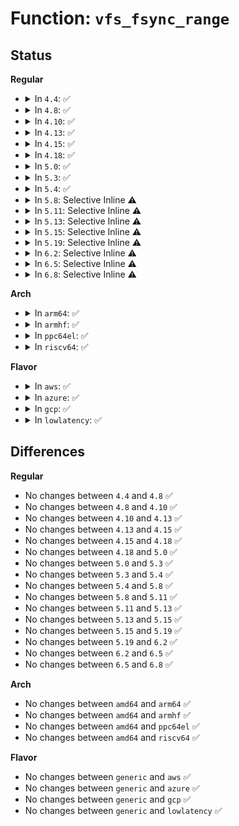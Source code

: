 # Function: <code>vfs_fsync_range</code>

## Status
<b>Regular</b>
<ul>
<li>
<details>
<summary>In <code>4.4</code>: ✅</summary>

```c
int vfs_fsync_range(struct file *file, loff_t start, loff_t end, int datasync);
```

**Collision:** Unique Global

**Inline:** No

**Transformation:** False

**Instances:**

```
In fs/sync.c (ffffffff81240590)
Location: fs/sync.c:183
Inline: False
Direct callers:
  - mm/filemap.c:generic_file_write_iter
  - mm/msync.c:SyS_msync
  - fs/sync.c:do_fsync
  - fs/block_dev.c:blkdev_write_iter
  - fs/direct-io.c:dio_complete
  - fs/ext4/file.c:ext4_file_write_iter
```
**Symbols:**

```
ffffffff81240590-ffffffff81240637: vfs_fsync_range (STB_GLOBAL)
```
</details>
</li>
<li>
<details>
<summary>In <code>4.8</code>: ✅</summary>

```c
int vfs_fsync_range(struct file *file, loff_t start, loff_t end, int datasync);
```

**Collision:** Unique Global

**Inline:** No

**Transformation:** False

**Instances:**

```
In fs/sync.c (ffffffff812688d0)
Location: fs/sync.c:183
Inline: False
Direct callers:
  - mm/filemap.c:generic_file_write_iter
  - mm/msync.c:SyS_msync
  - fs/sync.c:do_fsync
  - fs/direct-io.c:dio_complete
  - fs/ext4/file.c:ext4_file_write_iter
```
**Symbols:**

```
ffffffff812688d0-ffffffff81268977: vfs_fsync_range (STB_GLOBAL)
```
</details>
</li>
<li>
<details>
<summary>In <code>4.10</code>: ✅</summary>

```c
int vfs_fsync_range(struct file *file, loff_t start, loff_t end, int datasync);
```

**Collision:** Unique Global

**Inline:** No

**Transformation:** False

**Instances:**

```
In fs/sync.c (ffffffff8127b8f0)
Location: fs/sync.c:184
Inline: False
Direct callers:
  - mm/filemap.c:generic_file_write_iter
  - mm/msync.c:SyS_msync
  - fs/sync.c:do_fsync
  - fs/direct-io.c:dio_complete
  - fs/iomap.c:iomap_dio_complete_work
  - fs/ext4/file.c:ext4_file_write_iter
```
**Symbols:**

```
ffffffff8127b8f0-ffffffff8127b997: vfs_fsync_range (STB_GLOBAL)
```
</details>
</li>
<li>
<details>
<summary>In <code>4.13</code>: ✅</summary>

```c
int vfs_fsync_range(struct file *file, loff_t start, loff_t end, int datasync);
```

**Collision:** Unique Global

**Inline:** No

**Transformation:** False

**Instances:**

```
In fs/sync.c (ffffffff81288c80)
Location: fs/sync.c:184
Inline: False
Direct callers:
  - mm/filemap.c:generic_file_write_iter
  - mm/msync.c:SyS_msync
  - fs/sync.c:do_fsync
  - fs/direct-io.c:dio_complete
  - fs/iomap.c:iomap_dio_complete_work
  - fs/ext4/file.c:ext4_file_write_iter
```
**Symbols:**

```
ffffffff81288c80-ffffffff81288d27: vfs_fsync_range (STB_GLOBAL)
```
</details>
</li>
<li>
<details>
<summary>In <code>4.15</code>: ✅</summary>

```c
int vfs_fsync_range(struct file *file, loff_t start, loff_t end, int datasync);
```

**Collision:** Unique Global

**Inline:** No

**Transformation:** False

**Instances:**

```
In fs/sync.c (ffffffff812ab7c0)
Location: fs/sync.c:185
Inline: False
Direct callers:
  - mm/filemap.c:generic_file_write_iter
  - mm/msync.c:SyS_msync
  - fs/sync.c:do_fsync
  - fs/direct-io.c:dio_complete
  - fs/dax.c:dax_finish_sync_fault
  - fs/iomap.c:iomap_dio_complete_work
  - fs/ext4/file.c:ext4_file_write_iter
  - fs/fuse/file.c:fuse_file_write_iter
```
**Symbols:**

```
ffffffff812ab7c0-ffffffff812ab870: vfs_fsync_range (STB_GLOBAL)
```
</details>
</li>
<li>
<details>
<summary>In <code>4.18</code>: ✅</summary>

```c
int vfs_fsync_range(struct file *file, loff_t start, loff_t end, int datasync);
```

**Collision:** Unique Global

**Inline:** No

**Transformation:** False

**Instances:**

```
In fs/sync.c (ffffffff812d2430)
Location: fs/sync.c:190
Inline: False
Direct callers:
  - mm/filemap.c:generic_file_write_iter
  - mm/msync.c:__ia32_sys_msync
  - mm/msync.c:__x64_sys_msync
  - fs/sync.c:do_fsync
  - fs/direct-io.c:dio_complete
  - fs/dax.c:dax_finish_sync_fault
  - fs/iomap.c:iomap_dio_complete
  - fs/ext4/file.c:ext4_file_write_iter
  - fs/fuse/file.c:fuse_file_write_iter
```
**Symbols:**

```
ffffffff812d2430-ffffffff812d24ac: vfs_fsync_range (STB_GLOBAL)
```
</details>
</li>
<li>
<details>
<summary>In <code>5.0</code>: ✅</summary>

```c
int vfs_fsync_range(struct file *file, loff_t start, loff_t end, int datasync);
```

**Collision:** Unique Global

**Inline:** No

**Transformation:** False

**Instances:**

```
In fs/sync.c (ffffffff812e7810)
Location: fs/sync.c:190
Inline: False
Direct callers:
  - mm/filemap.c:generic_file_write_iter
  - mm/msync.c:__ia32_sys_msync
  - mm/msync.c:__x64_sys_msync
  - fs/sync.c:do_fsync
  - fs/direct-io.c:dio_complete
  - fs/dax.c:dax_finish_sync_fault
  - fs/iomap.c:iomap_dio_complete
  - fs/ext4/file.c:ext4_file_write_iter
  - fs/fuse/file.c:fuse_file_write_iter
```
**Symbols:**

```
ffffffff812e7810-ffffffff812e788c: vfs_fsync_range (STB_GLOBAL)
```
</details>
</li>
<li>
<details>
<summary>In <code>5.3</code>: ✅</summary>

```c
int vfs_fsync_range(struct file *file, loff_t start, loff_t end, int datasync);
```

**Collision:** Unique Global

**Inline:** No

**Transformation:** False

**Instances:**

```
In fs/sync.c (ffffffff813060c0)
Location: fs/sync.c:190
Inline: False
Direct callers:
  - mm/filemap.c:generic_file_write_iter
  - mm/msync.c:__ia32_sys_msync
  - mm/msync.c:__x64_sys_msync
  - fs/sync.c:do_fsync
  - fs/direct-io.c:dio_complete
  - fs/io_uring.c:__io_submit_sqe
  - fs/dax.c:dax_finish_sync_fault
  - fs/iomap/direct-io.c:iomap_dio_complete
  - fs/ext4/file.c:ext4_file_write_iter
  - fs/fuse/file.c:fuse_file_write_iter
```
**Symbols:**

```
ffffffff813060c0-ffffffff8130613f: vfs_fsync_range (STB_GLOBAL)
```
</details>
</li>
<li>
<details>
<summary>In <code>5.4</code>: ✅</summary>

```c
int vfs_fsync_range(struct file *file, loff_t start, loff_t end, int datasync);
```

**Collision:** Unique Global

**Inline:** No

**Transformation:** False

**Instances:**

```
In fs/sync.c (ffffffff81319140)
Location: fs/sync.c:190
Inline: False
Direct callers:
  - mm/filemap.c:generic_file_write_iter
  - mm/msync.c:__ia32_sys_msync
  - mm/msync.c:__x64_sys_msync
  - fs/sync.c:do_fsync
  - fs/direct-io.c:dio_complete
  - fs/io_uring.c:__io_submit_sqe
  - fs/dax.c:dax_finish_sync_fault
  - fs/iomap/direct-io.c:iomap_dio_complete
  - fs/ext4/file.c:ext4_file_write_iter
  - fs/fuse/file.c:fuse_file_write_iter
```
**Symbols:**

```
ffffffff81319140-ffffffff813191bf: vfs_fsync_range (STB_GLOBAL)
```
</details>
</li>
<li>
<details>
<summary>In <code>5.8</code>: Selective Inline ⚠️</summary>

```c
int vfs_fsync_range(struct file *file, loff_t start, loff_t end, int datasync);
```

**Collision:** Unique Global

**Inline:** Selective

**Transformation:** False

**Instances:**

```
In fs/sync.c (ffffffff81352fd3)
Location: fs/sync.c:193
Inline: True
Inline callers:
  - fs/sync.c:__ia32_sys_fdatasync
  - fs/sync.c:__x64_sys_fdatasync
Direct callers:
  - mm/filemap.c:generic_file_write_iter
  - mm/msync.c:__do_sys_msync
  - fs/sync.c:__ia32_sys_fsync
  - fs/sync.c:__x64_sys_fsync
  - fs/block_dev.c:blkdev_write_iter
  - fs/direct-io.c:dio_complete
  - fs/io_uring.c:io_issue_sqe
  - fs/dax.c:dax_finish_sync_fault
  - fs/iomap/direct-io.c:iomap_dio_complete
  - fs/ext4/file.c:ext4_dax_write_iter
  - fs/ext4/file.c:ext4_buffered_write_iter
  - fs/fuse/file.c:fuse_cache_write_iter
```
**Symbols:**

```
ffffffff81352db0-ffffffff81352e2f: vfs_fsync_range (STB_GLOBAL)
```
</details>
</li>
<li>
<details>
<summary>In <code>5.11</code>: Selective Inline ⚠️</summary>

```c
int vfs_fsync_range(struct file *file, loff_t start, loff_t end, int datasync);
```

**Collision:** Unique Global

**Inline:** Selective

**Transformation:** False

**Instances:**

```
In fs/sync.c (ffffffff8135f8b3)
Location: fs/sync.c:193
Inline: True
Inline callers:
  - fs/sync.c:__ia32_sys_fdatasync
  - fs/sync.c:__x64_sys_fdatasync
Direct callers:
  - mm/filemap.c:generic_file_write_iter
  - mm/msync.c:__do_sys_msync
  - fs/sync.c:__ia32_sys_fsync
  - fs/sync.c:__x64_sys_fsync
  - fs/block_dev.c:blkdev_write_iter
  - fs/direct-io.c:dio_complete
  - fs/io_uring.c:io_issue_sqe
  - fs/dax.c:dax_finish_sync_fault
  - fs/iomap/direct-io.c:iomap_dio_complete
  - fs/ext4/file.c:ext4_dax_write_iter
  - fs/ext4/file.c:ext4_buffered_write_iter
  - fs/fuse/file.c:fuse_cache_write_iter
  - fs/fuse/dax.c:fuse_dax_write_iter
```
**Symbols:**

```
ffffffff8135f690-ffffffff8135f70f: vfs_fsync_range (STB_GLOBAL)
```
</details>
</li>
<li>
<details>
<summary>In <code>5.13</code>: Selective Inline ⚠️</summary>

```c
int vfs_fsync_range(struct file *file, loff_t start, loff_t end, int datasync);
```

**Collision:** Unique Global

**Inline:** Selective

**Transformation:** False

**Instances:**

```
In fs/sync.c (ffffffff81366522)
Location: fs/sync.c:192
Inline: True
Inline callers:
  - fs/sync.c:__ia32_sys_fdatasync
  - fs/sync.c:__x64_sys_fdatasync
Direct callers:
  - mm/filemap.c:generic_file_write_iter
  - mm/msync.c:__do_sys_msync
  - fs/sync.c:__ia32_sys_fsync
  - fs/sync.c:__x64_sys_fsync
  - fs/block_dev.c:blkdev_write_iter
  - fs/direct-io.c:dio_complete
  - fs/io_uring.c:io_issue_sqe
  - fs/dax.c:dax_finish_sync_fault
  - fs/iomap/direct-io.c:iomap_dio_complete
  - fs/ext4/file.c:ext4_dax_write_iter
  - fs/ext4/file.c:ext4_buffered_write_iter
  - fs/fuse/file.c:fuse_cache_write_iter
  - fs/fuse/dax.c:fuse_dax_write_iter
```
**Symbols:**

```
ffffffff81366120-ffffffff8136619f: vfs_fsync_range (STB_GLOBAL)
```
</details>
</li>
<li>
<details>
<summary>In <code>5.15</code>: Selective Inline ⚠️</summary>

```c
int vfs_fsync_range(struct file *file, loff_t start, loff_t end, int datasync);
```

**Collision:** Unique Global

**Inline:** Selective

**Transformation:** False

**Instances:**

```
In fs/sync.c (ffffffff813b4c92)
Location: fs/sync.c:193
Inline: True
Inline callers:
  - fs/sync.c:__ia32_sys_fdatasync
  - fs/sync.c:__x64_sys_fdatasync
Direct callers:
  - mm/filemap.c:generic_file_write_iter
  - mm/msync.c:__do_sys_msync
  - fs/sync.c:__ia32_sys_fsync
  - fs/sync.c:__x64_sys_fsync
  - fs/direct-io.c:dio_complete
  - fs/io_uring.c:io_issue_sqe
  - fs/dax.c:dax_finish_sync_fault
  - fs/iomap/direct-io.c:iomap_dio_complete
  - fs/ext4/file.c:ext4_dax_write_iter
  - fs/ext4/file.c:ext4_buffered_write_iter
  - fs/fuse/file.c:fuse_cache_write_iter
  - fs/fuse/dax.c:fuse_dax_write_iter
  - block/fops.c:blkdev_write_iter
```
**Symbols:**

```
ffffffff813b4a70-ffffffff813b4aef: vfs_fsync_range (STB_GLOBAL)
```
</details>
</li>
<li>
<details>
<summary>In <code>5.19</code>: Selective Inline ⚠️</summary>

```c
int vfs_fsync_range(struct file *file, loff_t start, loff_t end, int datasync);
```

**Collision:** Unique Global

**Inline:** Selective

**Transformation:** False

**Instances:**

```
In fs/sync.c (ffffffff8143a256)
Location: fs/sync.c:180
Inline: True
Inline callers:
  - fs/sync.c:__ia32_sys_fdatasync
  - fs/sync.c:__x64_sys_fdatasync
Direct callers:
  - mm/filemap.c:generic_file_write_iter
  - mm/msync.c:__do_sys_msync
  - fs/sync.c:__ia32_sys_fsync
  - fs/sync.c:__x64_sys_fsync
  - fs/direct-io.c:dio_complete
  - fs/dax.c:dax_finish_sync_fault
  - fs/iomap/direct-io.c:iomap_dio_complete
  - fs/ext4/file.c:ext4_dax_write_iter
  - fs/ext4/file.c:ext4_buffered_write_iter
  - fs/fuse/file.c:fuse_cache_write_iter
  - fs/fuse/dax.c:fuse_dax_write_iter
  - block/fops.c:blkdev_write_iter
  - io_uring/io_uring.c:io_fsync
```
**Symbols:**

```
ffffffff81439dc0-ffffffff81439e54: vfs_fsync_range (STB_GLOBAL)
```
</details>
</li>
<li>
<details>
<summary>In <code>6.2</code>: Selective Inline ⚠️</summary>

```c
int vfs_fsync_range(struct file *file, loff_t start, loff_t end, int datasync);
```

**Collision:** Unique Global

**Inline:** Selective

**Transformation:** False

**Instances:**

```
In fs/sync.c (ffffffff814c8656)
Location: fs/sync.c:180
Inline: True
Inline callers:
  - fs/sync.c:__ia32_sys_fdatasync
  - fs/sync.c:__x64_sys_fdatasync
Direct callers:
  - mm/filemap.c:generic_file_write_iter
  - mm/msync.c:__do_sys_msync
  - fs/sync.c:__ia32_sys_fsync
  - fs/sync.c:__x64_sys_fsync
  - fs/direct-io.c:dio_complete
  - fs/dax.c:dax_finish_sync_fault
  - fs/iomap/direct-io.c:iomap_dio_complete
  - fs/ext4/file.c:ext4_dax_write_iter
  - fs/ext4/file.c:ext4_buffered_write_iter
  - fs/fuse/file.c:fuse_cache_write_iter
  - fs/fuse/dax.c:fuse_dax_write_iter
  - block/fops.c:blkdev_write_iter
  - io_uring/sync.c:io_fsync
```
**Symbols:**

```
ffffffff814c8140-ffffffff814c81d4: vfs_fsync_range (STB_GLOBAL)
```
</details>
</li>
<li>
<details>
<summary>In <code>6.5</code>: Selective Inline ⚠️</summary>

```c
int vfs_fsync_range(struct file *file, loff_t start, loff_t end, int datasync);
```

**Collision:** Unique Global

**Inline:** Selective

**Transformation:** False

**Instances:**

```
In fs/sync.c (ffffffff814fe886)
Location: fs/sync.c:180
Inline: True
Inline callers:
  - fs/sync.c:__ia32_sys_fdatasync
  - fs/sync.c:__x64_sys_fdatasync
Direct callers:
  - mm/filemap.c:generic_file_write_iter
  - mm/msync.c:__do_sys_msync
  - fs/sync.c:__ia32_sys_fsync
  - fs/sync.c:__x64_sys_fsync
  - fs/direct-io.c:dio_complete
  - fs/dax.c:dax_finish_sync_fault
  - fs/iomap/direct-io.c:iomap_dio_complete
  - fs/ext4/file.c:ext4_dax_write_iter
  - fs/ext4/file.c:ext4_buffered_write_iter
  - fs/fuse/file.c:fuse_cache_write_iter
  - fs/fuse/dax.c:fuse_dax_write_iter
  - block/fops.c:blkdev_write_iter
  - io_uring/sync.c:io_fsync
```
**Symbols:**

```
ffffffff814fe370-ffffffff814fe40a: vfs_fsync_range (STB_GLOBAL)
```
</details>
</li>
<li>
<details>
<summary>In <code>6.8</code>: Selective Inline ⚠️</summary>

```c
int vfs_fsync_range(struct file *file, loff_t start, loff_t end, int datasync);
```

**Collision:** Unique Global

**Inline:** Selective

**Transformation:** False

**Instances:**

```
In fs/sync.c (ffffffff81533486)
Location: fs/sync.c:180
Inline: True
Inline callers:
  - fs/sync.c:__ia32_sys_fdatasync
  - fs/sync.c:__x64_sys_fdatasync
Direct callers:
  - mm/filemap.c:generic_file_write_iter
  - mm/msync.c:__do_sys_msync
  - fs/sync.c:__ia32_sys_fsync
  - fs/sync.c:__x64_sys_fsync
  - fs/direct-io.c:dio_complete
  - fs/dax.c:dax_finish_sync_fault
  - fs/iomap/direct-io.c:iomap_dio_complete
  - fs/ext4/file.c:ext4_dax_write_iter
  - fs/ext4/file.c:ext4_buffered_write_iter
  - fs/fuse/file.c:fuse_cache_write_iter
  - fs/fuse/dax.c:fuse_dax_write_iter
  - block/fops.c:blkdev_write_iter
  - io_uring/sync.c:io_fsync
```
**Symbols:**

```
ffffffff81532f70-ffffffff8153300a: vfs_fsync_range (STB_GLOBAL)
```
</details>
</li>
</ul>
<b>Arch</b>
<ul>
<li>
<details>
<summary>In <code>arm64</code>: ✅</summary>

```c
int vfs_fsync_range(struct file *file, loff_t start, loff_t end, int datasync);
```

**Collision:** Unique Global

**Inline:** No

**Transformation:** False

**Instances:**

```
In fs/sync.c (ffff8000103d0118)
Location: fs/sync.c:190
Inline: False
Direct callers:
  - mm/filemap.c:generic_file_write_iter
  - mm/msync.c:__arm64_sys_msync
  - fs/sync.c:do_fsync
  - fs/direct-io.c:dio_complete
  - fs/io_uring.c:__io_submit_sqe
  - fs/dax.c:dax_finish_sync_fault
  - fs/iomap/direct-io.c:iomap_dio_complete
  - fs/ext4/file.c:ext4_file_write_iter
  - fs/fuse/file.c:fuse_file_write_iter
```
**Symbols:**

```
ffff8000103d0118-ffff8000103d01a0: vfs_fsync_range (STB_GLOBAL)
```
</details>
</li>
<li>
<details>
<summary>In <code>armhf</code>: ✅</summary>

```c
int vfs_fsync_range(struct file *file, loff_t start, loff_t end, int datasync);
```

**Collision:** Unique Global

**Inline:** No

**Transformation:** False

**Instances:**

```
In fs/sync.c (c05ab494)
Location: fs/sync.c:190
Inline: False
Direct callers:
  - mm/filemap.c:generic_file_write_iter
  - mm/msync.c:__se_sys_msync
  - fs/sync.c:do_fsync
  - fs/direct-io.c:dio_complete
  - fs/io_uring.c:__io_submit_sqe
  - fs/iomap/direct-io.c:iomap_dio_complete
  - fs/ext4/file.c:ext4_file_write_iter
  - fs/fuse/file.c:fuse_file_write_iter
```
**Symbols:**

```
c05ab494-c05ab528: vfs_fsync_range (STB_GLOBAL)
```
</details>
</li>
<li>
<details>
<summary>In <code>ppc64el</code>: ✅</summary>

```c
int vfs_fsync_range(struct file *file, loff_t start, loff_t end, int datasync);
```

**Collision:** Unique Global

**Inline:** No

**Transformation:** False

**Instances:**

```
In fs/sync.c (c0000000004d26f0)
Location: fs/sync.c:190
Inline: False
Direct callers:
  - mm/filemap.c:generic_file_write_iter
  - mm/msync.c:__se_sys_msync
  - fs/sync.c:do_fsync
  - fs/direct-io.c:dio_complete
  - fs/io_uring.c:__io_submit_sqe
  - fs/dax.c:dax_finish_sync_fault
  - fs/iomap/direct-io.c:iomap_dio_complete
  - fs/ext4/file.c:ext4_file_write_iter
  - fs/fuse/file.c:fuse_file_write_iter
```
**Symbols:**

```
c0000000004d26f0-c0000000004d27d8: vfs_fsync_range (STB_GLOBAL)
```
</details>
</li>
<li>
<details>
<summary>In <code>riscv64</code>: ✅</summary>

```c
int vfs_fsync_range(struct file *file, loff_t start, loff_t end, int datasync);
```

**Collision:** Unique Global

**Inline:** No

**Transformation:** False

**Instances:**

```
In fs/sync.c (ffffffe00028c432)
Location: fs/sync.c:190
Inline: False
Direct callers:
  - mm/filemap.c:generic_file_write_iter
  - mm/msync.c:__se_sys_msync
  - fs/sync.c:do_fsync
  - fs/direct-io.c:dio_complete
  - fs/io_uring.c:__io_submit_sqe
  - fs/dax.c:dax_finish_sync_fault
  - fs/iomap/direct-io.c:iomap_dio_complete
  - fs/ext4/file.c:ext4_file_write_iter
  - fs/fuse/file.c:fuse_file_write_iter
```
**Symbols:**

```
ffffffe00028c432-ffffffe00028c49a: vfs_fsync_range (STB_GLOBAL)
```
</details>
</li>
</ul>
<b>Flavor</b>
<ul>
<li>
<details>
<summary>In <code>aws</code>: ✅</summary>

```c
int vfs_fsync_range(struct file *file, loff_t start, loff_t end, int datasync);
```

**Collision:** Unique Global

**Inline:** No

**Transformation:** False

**Instances:**

```
In fs/sync.c (ffffffff81311720)
Location: fs/sync.c:190
Inline: False
Direct callers:
  - mm/filemap.c:generic_file_write_iter
  - mm/msync.c:__ia32_sys_msync
  - mm/msync.c:__x64_sys_msync
  - fs/sync.c:do_fsync
  - fs/direct-io.c:dio_complete
  - fs/io_uring.c:__io_submit_sqe
  - fs/dax.c:dax_finish_sync_fault
  - fs/iomap/direct-io.c:iomap_dio_complete
  - fs/ext4/file.c:ext4_file_write_iter
  - fs/fuse/file.c:fuse_file_write_iter
```
**Symbols:**

```
ffffffff81311720-ffffffff8131179f: vfs_fsync_range (STB_GLOBAL)
```
</details>
</li>
<li>
<details>
<summary>In <code>azure</code>: ✅</summary>

```c
int vfs_fsync_range(struct file *file, loff_t start, loff_t end, int datasync);
```

**Collision:** Unique Global

**Inline:** No

**Transformation:** False

**Instances:**

```
In fs/sync.c (ffffffff81302330)
Location: fs/sync.c:190
Inline: False
Direct callers:
  - mm/filemap.c:generic_file_write_iter
  - mm/msync.c:__ia32_sys_msync
  - mm/msync.c:__x64_sys_msync
  - fs/sync.c:do_fsync
  - fs/direct-io.c:dio_complete
  - fs/io_uring.c:__io_submit_sqe
  - fs/dax.c:dax_finish_sync_fault
  - fs/iomap/direct-io.c:iomap_dio_complete
  - fs/ext4/file.c:ext4_file_write_iter
  - fs/fuse/file.c:fuse_file_write_iter
```
**Symbols:**

```
ffffffff81302330-ffffffff813023af: vfs_fsync_range (STB_GLOBAL)
```
</details>
</li>
<li>
<details>
<summary>In <code>gcp</code>: ✅</summary>

```c
int vfs_fsync_range(struct file *file, loff_t start, loff_t end, int datasync);
```

**Collision:** Unique Global

**Inline:** No

**Transformation:** False

**Instances:**

```
In fs/sync.c (ffffffff8130f510)
Location: fs/sync.c:190
Inline: False
Direct callers:
  - mm/filemap.c:generic_file_write_iter
  - mm/msync.c:__ia32_sys_msync
  - mm/msync.c:__x64_sys_msync
  - fs/sync.c:do_fsync
  - fs/direct-io.c:dio_complete
  - fs/io_uring.c:__io_submit_sqe
  - fs/dax.c:dax_finish_sync_fault
  - fs/iomap/direct-io.c:iomap_dio_complete
  - fs/ext4/file.c:ext4_file_write_iter
  - fs/fuse/file.c:fuse_file_write_iter
```
**Symbols:**

```
ffffffff8130f510-ffffffff8130f58f: vfs_fsync_range (STB_GLOBAL)
```
</details>
</li>
<li>
<details>
<summary>In <code>lowlatency</code>: ✅</summary>

```c
int vfs_fsync_range(struct file *file, loff_t start, loff_t end, int datasync);
```

**Collision:** Unique Global

**Inline:** No

**Transformation:** False

**Instances:**

```
In fs/sync.c (ffffffff81320d10)
Location: fs/sync.c:190
Inline: False
Direct callers:
  - mm/filemap.c:generic_file_write_iter
  - mm/msync.c:__ia32_sys_msync
  - mm/msync.c:__x64_sys_msync
  - fs/sync.c:do_fsync
  - fs/direct-io.c:dio_complete
  - fs/io_uring.c:__io_submit_sqe
  - fs/dax.c:dax_finish_sync_fault
  - fs/iomap/direct-io.c:iomap_dio_complete
  - fs/ext4/file.c:ext4_file_write_iter
  - fs/fuse/file.c:fuse_file_write_iter
```
**Symbols:**

```
ffffffff81320d10-ffffffff81320d8f: vfs_fsync_range (STB_GLOBAL)
```
</details>
</li>
</ul>

## Differences
<b>Regular</b>
<ul>
<li>
No changes between <code>4.4</code> and <code>4.8</code> ✅
</li>
<li>
No changes between <code>4.8</code> and <code>4.10</code> ✅
</li>
<li>
No changes between <code>4.10</code> and <code>4.13</code> ✅
</li>
<li>
No changes between <code>4.13</code> and <code>4.15</code> ✅
</li>
<li>
No changes between <code>4.15</code> and <code>4.18</code> ✅
</li>
<li>
No changes between <code>4.18</code> and <code>5.0</code> ✅
</li>
<li>
No changes between <code>5.0</code> and <code>5.3</code> ✅
</li>
<li>
No changes between <code>5.3</code> and <code>5.4</code> ✅
</li>
<li>
No changes between <code>5.4</code> and <code>5.8</code> ✅
</li>
<li>
No changes between <code>5.8</code> and <code>5.11</code> ✅
</li>
<li>
No changes between <code>5.11</code> and <code>5.13</code> ✅
</li>
<li>
No changes between <code>5.13</code> and <code>5.15</code> ✅
</li>
<li>
No changes between <code>5.15</code> and <code>5.19</code> ✅
</li>
<li>
No changes between <code>5.19</code> and <code>6.2</code> ✅
</li>
<li>
No changes between <code>6.2</code> and <code>6.5</code> ✅
</li>
<li>
No changes between <code>6.5</code> and <code>6.8</code> ✅
</li>
</ul>
<b>Arch</b>
<ul>
<li>
No changes between <code>amd64</code> and <code>arm64</code> ✅
</li>
<li>
No changes between <code>amd64</code> and <code>armhf</code> ✅
</li>
<li>
No changes between <code>amd64</code> and <code>ppc64el</code> ✅
</li>
<li>
No changes between <code>amd64</code> and <code>riscv64</code> ✅
</li>
</ul>
<b>Flavor</b>
<ul>
<li>
No changes between <code>generic</code> and <code>aws</code> ✅
</li>
<li>
No changes between <code>generic</code> and <code>azure</code> ✅
</li>
<li>
No changes between <code>generic</code> and <code>gcp</code> ✅
</li>
<li>
No changes between <code>generic</code> and <code>lowlatency</code> ✅
</li>
</ul>
